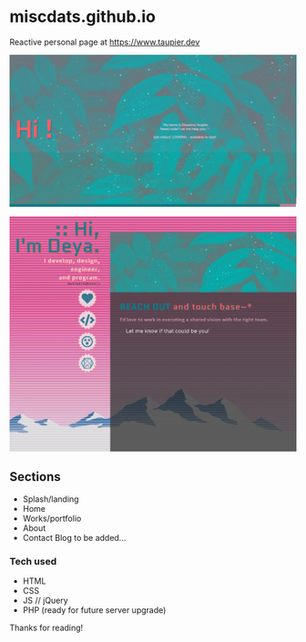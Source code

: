 # miscdats.github.io
Reactive personal page at https://www.taupier.dev

![Splash page sample image](images/sample-splash.png?raw=true "Splash Page")

![Home page sample image](images/sample-inside.png?raw=false "Home Page")


## Sections
* Splash/landing
* Home
* Works/portfolio
* About
* Contact
Blog to be added...

### Tech used
* HTML
* CSS
* JS // jQuery
* PHP (ready for future server upgrade)

Thanks for reading!

